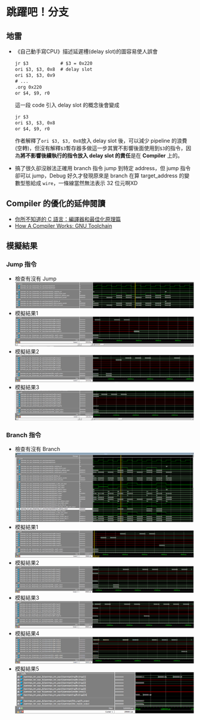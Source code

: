 # 跳躍吧！分支

## 地雷

* 《自己動手寫CPU》描述延遲槽(delay slot)的圖容易使人誤會
    ```assembly
    jr $3            # $3 = 0x220
    ori $3, $3, 0x8  # delay slot
    ori $3, $3, 0x9
    # ...
    .org 0x220
    or $4, $9, r0
    ```
    這一段 code 引入 delay slot 的概念後會變成
    ```assembly
    jr $3
    ori $3, $3, 0x8
    or $4, $9, r0
    ```
    作者解釋了`ori $3, $3, 0x8`放入 delay slot 後，可以減少 pipeline 的浪費(空轉)，但沒有解釋`$3`暫存器多做這一步其實不影響後面使用到`$3`的指令，因為**將不影響後續執行的指令放入 delay slot 的責任**是在 **Compiler** 上的。

* 搞了很久卻沒辦法正確用 branch 指令 jump 到特定 address，但 jump 指令卻可以 jump，Debug 好久才發現原來是 branch 在算 target_address 的變數型態給成 `wire`，一條線當然無法表示 32 位元啊XD

## Compiler 的優化的延伸閱讀

* [你所不知道的 C 語言：編譯器和最佳化原理篇](https://hackmd.io/s/Hy72937Me)
* [How A Compiler Works: GNU Toolchain](https://www.slideshare.net/jserv/how-a-compiler-works-gnu-toolchain)

## 模擬結果

### Jump 指令

* 檢查有沒有 Jump
    ![檢查有沒有 Jump](Test1/SimulationResult_1.PNG)
* 模擬結果1
    ![模擬結果1](Test1/SimulationResult_2.PNG)
* 模擬結果2
    ![模擬結果2](Test1/SimulationResult_3.PNG)
* 模擬結果3
    ![模擬結果3](Test1/SimulationResult_4.PNG)

### Branch 指令

* 檢查有沒有 Branch
    ![檢查有沒有 Branch](Test2/SimulationResult_1.PNG)
* 模擬結果1
    ![模擬結果1](Test2/SimulationResult_2.PNG)
* 模擬結果2
    ![模擬結果2](Test2/SimulationResult_3.PNG)
* 模擬結果3
    ![模擬結果3](Test2/SimulationResult_4.PNG)
* 模擬結果4
    ![模擬結果4](Test2/SimulationResult_5.PNG)
* 模擬結果5
    ![模擬結果5](Test2/SimulationResult_6.PNG)